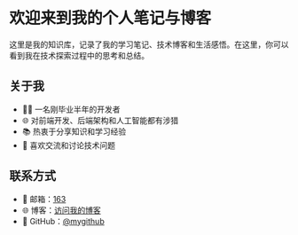 # 欢迎来到我的个人笔记与博客

这里是我的知识库，记录了我的学习笔记、技术博客和生活感悟。在这里，你可以看到我在技术探索过程中的思考和总结。

## 关于我

- 👨‍💻 一名刚毕业半年的开发者
- 🌐 对前端开发、后端架构和人工智能都有涉猎
- 📚 热衷于分享知识和学习经验
- 💬 喜欢交流和讨论技术问题

## 联系方式

- 📧 邮箱：[163](18771496933@163.com)
- 🌐 博客：[访问我的博客](https://sunacong.github.io)
- 📘 GitHub：[@mygithub](https://github.com/SunACong)